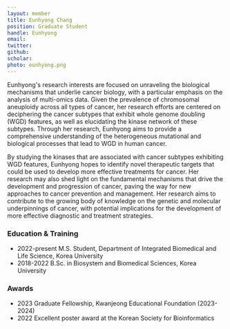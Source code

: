 ```yaml
---
layout: member
title: Eunhyong Chang
position: Graduate Student
handle: Eunhyong
email:
twitter:
github:
scholar: 
photo: eunhyong.png
---
```


Eunhyong's research interests are focused on unraveling the biological mechanisms that underlie cancer biology, with a particular emphasis on the analysis of multi-omics data. Given the prevalence of chromosomal aneuploidy across all types of cancer, her research efforts are centered on deciphering the cancer subtypes that exhibit whole genome doubling (WGD) features, as well as elucidating the kinase network of these subtypes. Through her research, Eunhyong aims to provide a comprehensive understanding of the heterogeneous mutational and biological processes that lead to WGD in human cancer.

By studying the kinases that are associated with cancer subtypes exhibiting WGD features, Eunhyong hopes to identify novel therapeutic targets that could be used to develop more effective treatments for cancer. Her research may also shed light on the fundamental mechanisms that drive the development and progression of cancer, paving the way for new approaches to cancer prevention and management. Her research aims to contribute to the growing body of knowledge on the genetic and molecular underpinnings of cancer, with potential implications for the development of more effective diagnostic and treatment strategies.


### Education & Training
- 2022-present M.S. Student, Department of Integrated Biomedical and Life Science, Korea University
- 2018-2022 B.Sc. in Biosystem and Biomedical Sciences, Korea University

### Awards
- 2023 Graduate Fellowship, Kwanjeong Educational Foundation (2023-2024)
- 2022 Excellent poster award at the Korean Society for Bioinformatics
